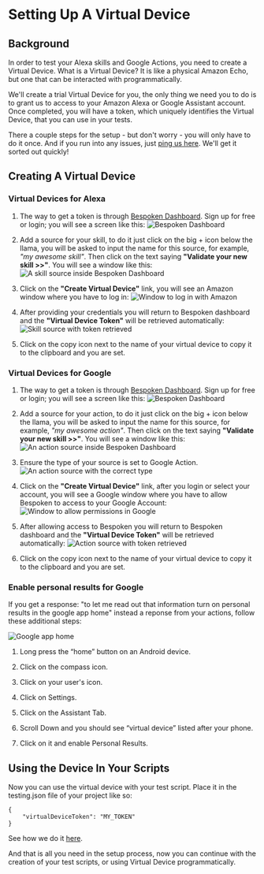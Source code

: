 <!-- ---
# Setting Up
layout: default
keywords:
comments: false

# Hero section
title: Setting Up A Virtual Device

# Micro navigation
micro_nav: true
--- -->
# Setting Up A Virtual Device
## Background
In order to test your Alexa skills and Google Actions, you need to create a Virtual Device. What is a Virtual Device? It is like a physical Amazon Echo, but one that can be interacted with programmatically.

We'll create a trial Virtual Device for you, the only thing we need you to do is to grant us to access to your Amazon Alexa or Google Assistant account. Once completed, you will have a token, which uniquely identifies the Virtual Device, that you can use in your tests.

There a couple steps for the setup - but don't worry - you will only have to do it once. And if you run into any issues, just [ping us here](https://gitter.im/bespoken/bst). We'll get it sorted out quickly!

## Creating A Virtual Device
### Virtual Devices for Alexa
1. The way to get a token is through [Bespoken Dashboard](https://apps.bespoken.io/dashboard). Sign up for free or login; you will see a screen like this:
![Bespoken Dashboard](./assets/dashboard.png "Bespoken Dashboard")

2. Add a source for your skill, to do it just click on the big + icon below the llama, you will be asked to input the name for this source, for example, *"my awesome skill"*. Then click on the text saying **"Validate your new skill >>"**. You will see a window like this:
![A skill source inside Bespoken Dashboard](./assets/source.png "New source added")

3. Click on the **"Create Virtual Device"** link, you will see an Amazon window where you have to log in:
![Window to log in with Amazon](./assets/amazonLogin.png "Giving permissions to Virtual Device")

4. After providing your credentials you will return to Bespoken dashboard and the **"Virtual Device Token"** will be retrieved automatically:
![Skill source with token retrieved](./assets/sourceWithToken.png "Token is retrieved automatically")

5. Click on the copy icon next to the name of your virtual device to copy it to the clipboard and you are set.

### Virtual Devices for Google
1. The way to get a token is through [Bespoken Dashboard](https://apps.bespoken.io/dashboard). Sign up for free or login; you will see a screen like this:
![Bespoken Dashboard](./assets/dashboard.png "Bespoken Dashboard")

2. Add a source for your action, to do it just click on the big + icon below the llama, you will be asked to input the name for this source, for example, *"my awesome action"*. Then click on the text saying **"Validate your new skill >>"**. You will see a window like this:
![An action source inside Bespoken Dashboard](./assets/source.png "New source added")

3. Ensure the type of your source is set to Google Action.
![An action source with the correct type](./assets/sourceAction.png "Type action selected")

4. Click on the **"Create Virtual Device"** link, after you login or select your account, you will see a Google window where you have to allow Bespoken to access to your Google Account:
![Window to allow permissions in Google](./assets/googlePermissions.png "Giving permissions to Virtual Device")

5. After allowing access to Bespoken you will return to Bespoken dashboard and the **"Virtual Device Token"** will be retrieved automatically:
![Action source with token retrieved](./assets/sourceForGoogleWithToken.png "Token is retrieved automatically")

6. Click on the copy icon next to the name of your virtual device to copy it to the clipboard and you are set.

### Enable personal results for Google 

If you get a response: "to let me read out that information turn on personal results in the google app home" instead a reponse from your actions, follow these additional steps:

![Google app home](./assets/enable-personal-results.gif "enable personal results")
1. Long press the “home” button on an Android device.

2. Click on the compass icon.

3. Click on your user's icon.

4. Click on Settings.

5. Click on the Assistant Tab.

6. Scroll Down and you should see “virtual device” listed after your phone.

7. Click on it and enable Personal Results.


## Using the Device In Your Scripts
Now you can use the virtual device with your test script. Place it in the testing.json file of your project like so:
```
{
    "virtualDeviceToken": "MY_TOKEN"
}
```

See how we do it [here](https://github.com/bespoken/virtual-device-example/blob/master/testing.json).

And that is all you need in the setup process, now you can continue with the creation of your test scripts, or using Virtual Device programmatically. 
